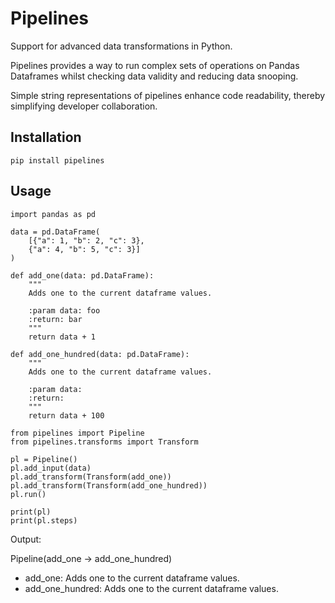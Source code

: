 # Pipelines
 Support for advanced data transformations in Python.

Pipelines provides a way to run complex sets of operations on Pandas Dataframes whilst checking data validity and reducing data
snooping.

Simple string representations of pipelines enhance code readability, thereby simplifying developer collaboration.

## Installation
```
pip install pipelines
```

## Usage
```
import pandas as pd

data = pd.DataFrame(
    [{"a": 1, "b": 2, "c": 3}, 
    {"a": 4, "b": 5, "c": 3}]
)
```

```
def add_one(data: pd.DataFrame):
    """
    Adds one to the current dataframe values.

    :param data: foo
    :return: bar
    """
    return data + 1
    
def add_one_hundred(data: pd.DataFrame):
    """
    Adds one to the current dataframe values.

    :param data:
    :return:
    """
    return data + 100
```

```
from pipelines import Pipeline
from pipelines.transforms import Transform

pl = Pipeline()
pl.add_input(data)
pl.add_transform(Transform(add_one))
pl.add_transform(Transform(add_one_hundred))
pl.run()
```

```
print(pl)
print(pl.steps)
```
Output:

Pipeline(add_one -> add_one_hundred)
- add_one: Adds one to the current dataframe values.
- add_one_hundred: Adds one to the current dataframe values.